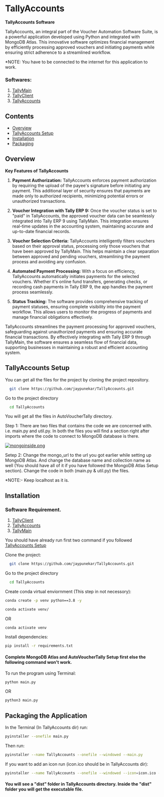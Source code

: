 
# TallyAccounts

**TallyAccounts Software**

TallyAccounts, an integral part of the Voucher Automation Software Suite, is a powerful application developed using Python and integrated with MongoDB Atlas. This innovative software optimizes financial management by efficiently processing approved vouchers and initiating payments while ensuring strict adherence to a streamlined workflow.

*NOTE: You have to be connected to the internet for this application to work.

### Softwares:

1. [TallyMain](https://github.com/jaypunekar/AutoVoucherTally)
2. [TallyClient](https://github.com/jaypunekar/TallyClient)
3. [TallyAccounts](https://github.com/jaypunekar/TallyAccounts)

## Contents

- [Overview](#overview)
- [TallyAccounts Setup](#tallyaccounts-setup)
- [Installation](#installation)
- [Packaging](#packaging-the-application)


## Overview
**Key Features of TallyAccounts**
1. **Payment Authorization:** TallyAccounts enforces payment authorization by requiring the upload of the payee's signature before initiating any payment. This additional layer of security ensures that payments are made only to authorized recipients, minimizing potential errors or unauthorized transactions.

2. **Voucher Integration with Tally ERP 9:** Once the voucher status is set to "paid" in TallyAccounts, the approved voucher data can be seamlessly integrated into Tally ERP 9 using TallyMain. This integration ensures real-time updates in the accounting system, maintaining accurate and up-to-date financial records.

3. **Voucher Selection Criteria:** TallyAccounts intelligently filters vouchers based on their approval status, processing only those vouchers that have been approved by TallyMain. This helps maintain a clear separation between approved and pending vouchers, streamlining the payment process and avoiding any confusion.

4. **Automated Payment Processing:** With a focus on efficiency, TallyAccounts automatically initiates payments for the selected vouchers. Whether it's online fund transfers, generating checks, or recording cash payments in Tally ERP 9, the app handles the payment process seamlessly.

5. **Status Tracking:** The software provides comprehensive tracking of payment statuses, ensuring complete visibility into the payment workflow. This allows users to monitor the progress of payments and manage financial obligations effectively.

TallyAccounts streamlines the payment processing for approved vouchers, safeguarding against unauthorized payments and ensuring accurate financial transactions. By effectively integrating with Tally ERP 9 through TallyMain, the software ensures a seamless flow of financial data, supporting businesses in maintaining a robust and efficient accounting system.


## TallyAccounts Setup


You can get all the files for the project by cloning the project repository.

```bash
  git clone https://github.com/jaypunekar/TallyAccounts.git
```
Go to the project directory
```bash
  cd TallyAccounts
```

You will get all the files in AutoVoucherTally directory.

Step 1: There are two files that contains the code we are concerned with. i.e. main.py and util.py. In both the files you will find a section right after imports where the code to connect to MongoDB database is there.

[![mongoinside.png](https://i.postimg.cc/G2yVQcrs/mongoinside.png)](https://postimg.cc/S2mgQbny)

Setep 2: Change the mongo_url to the url you got earlier while setting up MongoDB Atlas. And change the database name and collection name as well (You should have all of it if you have followed the MongoDB Atlas Setup section). Change the code in both (main.py & util.py) the files.

*NOTE:- Keep localhost as it is.
## Installation
### Software Requirement.

1. [TallyClient](https://github.com/jaypunekar/TallyClient)
2. [TallyAccounts](https://github.com/jaypunekar/TallyAccounts)
3. [TallyMain](https://github.com/jaypunekar/AutoVoucherTally)

You should have already run first two command if you followed [TallyAccounts Setup](#tallyaccounts-setup)

Clone the project:

```bash
  git clone https://github.com/jaypunekar/TallyAccounts.git
```
Go to the project directory
```bash
  cd TallyAccounts
```

Create conda virtual enviornment (This step in not necessory):
```bash
conda create -p venv python==3.8 -y
```
```bash
conda activate venv/
```

OR 
```bash
conda activate venv
```
Install dependencies:
```bash
pip install -r requirements.txt
```
#### Complete MongoDB Atlas and AutoVoucherTally Setup first else the following command won't work.

To run the program using Terminal:
```bash
python main.py
```
OR
```bash
python3 main.py
```


## Packaging the Application

In the Terminal (In TallyAccounts dir) run:
```bash
pyinstaller --onefile main.py  
```

Then run:

```bash
pyinstaller --name TallyAccounts --onefile --windowed --main.py
```

If you want to add an icon run (icon.ico should be in TallyAccounts dir):
```bash
pyinstaller --name TallyAccounts --onefile --windowed --icon=icon.ico --main.py
```
#### You will see a "dist" folder in TallyAccounts directory. Inside the "dist" folder you will get the executable file.
